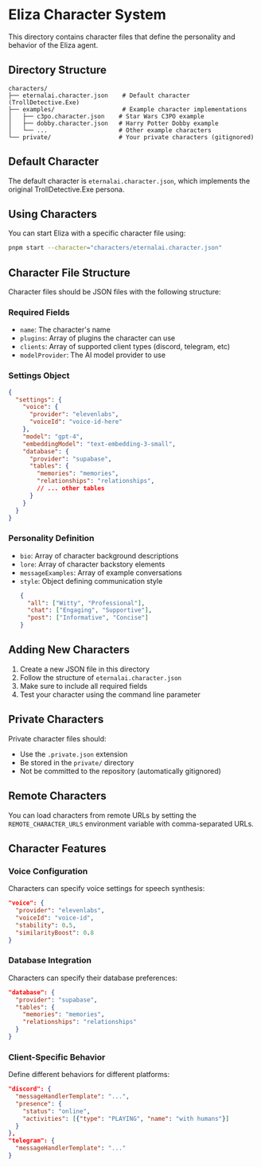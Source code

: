# Eliza Character System

This directory contains character files that define the personality and behavior of the Eliza agent.

## Directory Structure

```
characters/
├── eternalai.character.json    # Default character (TrollDetective.Exe)
├── examples/                   # Example character implementations
│   ├── c3po.character.json    # Star Wars C3PO example
│   ├── dobby.character.json   # Harry Potter Dobby example
│   └── ...                    # Other example characters
└── private/                   # Your private characters (gitignored)
```

## Default Character

The default character is `eternalai.character.json`, which implements the original TrollDetective.Exe persona.

## Using Characters

You can start Eliza with a specific character file using:

```bash
pnpm start --character="characters/eternalai.character.json"
```

## Character File Structure

Character files should be JSON files with the following structure:

### Required Fields
- `name`: The character's name
- `plugins`: Array of plugins the character can use
- `clients`: Array of supported client types (discord, telegram, etc)
- `modelProvider`: The AI model provider to use

### Settings Object
```json
{
  "settings": {
    "voice": {
      "provider": "elevenlabs",
      "voiceId": "voice-id-here"
    },
    "model": "gpt-4",
    "embeddingModel": "text-embedding-3-small",
    "database": {
      "provider": "supabase",
      "tables": {
        "memories": "memories",
        "relationships": "relationships",
        // ... other tables
      }
    }
  }
}
```

### Personality Definition
- `bio`: Array of character background descriptions
- `lore`: Array of character backstory elements
- `messageExamples`: Array of example conversations
- `style`: Object defining communication style
  ```json
  {
    "all": ["Witty", "Professional"],
    "chat": ["Engaging", "Supportive"],
    "post": ["Informative", "Concise"]
  }
  ```

## Adding New Characters

1. Create a new JSON file in this directory
2. Follow the structure of `eternalai.character.json`
3. Make sure to include all required fields
4. Test your character using the command line parameter

## Private Characters

Private character files should:
- Use the `.private.json` extension
- Be stored in the `private/` directory
- Not be committed to the repository (automatically gitignored)

## Remote Characters

You can load characters from remote URLs by setting the `REMOTE_CHARACTER_URLS` environment variable with comma-separated URLs.

## Character Features

### Voice Configuration
Characters can specify voice settings for speech synthesis:
```json
"voice": {
  "provider": "elevenlabs",
  "voiceId": "voice-id",
  "stability": 0.5,
  "similarityBoost": 0.8
}
```

### Database Integration
Characters can specify their database preferences:
```json
"database": {
  "provider": "supabase",
  "tables": {
    "memories": "memories",
    "relationships": "relationships"
  }
}
```

### Client-Specific Behavior
Define different behaviors for different platforms:
```json
"discord": {
  "messageHandlerTemplate": "...",
  "presence": {
    "status": "online",
    "activities": [{"type": "PLAYING", "name": "with humans"}]
  }
},
"telegram": {
  "messageHandlerTemplate": "..."
}
``` 